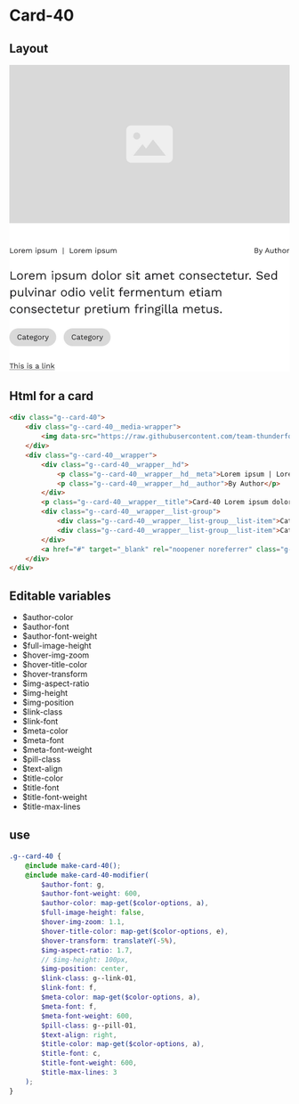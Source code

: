 # Card-40

## Layout

![alt text][card-40]

[card-40]: /src/img/global-components/card/card-40.jpg

## Html for a card

```html
<div class="g--card-40">
    <div class="g--card-40__media-wrapper">
        <img data-src="https://raw.githubusercontent.com/team-thunderfoot/ui/main/src/img/global-components/img-placeholder.jpg" src="/src/img/global-components/placeholder.jpg" alt="alt text" class="g--card-40__media-wrapper__media g--lazy-01" />
    </div>
    <div class="g--card-40__wrapper">
        <div class="g--card-40__wrapper__hd">
            <p class="g--card-40__wrapper__hd__meta">Lorem ipsum | Lorem ipsum</p>
            <p class="g--card-40__wrapper__hd__author">By Author</p>
        </div>
        <p class="g--card-40__wrapper__title">Card-40 Lorem ipsum dolor sit amet consectetur. Sed pulvinar odio velit fermentum etiam consectetur pretium fringilla metus.</p>
        <div class="g--card-40__wrapper__list-group">
            <div class="g--card-40__wrapper__list-group__list-item">Category</div>
            <div class="g--card-40__wrapper__list-group__list-item">Category</div>
        </div>
        <a href="#" target="_blank" rel="noopener noreferrer" class="g--card-40__wrapper__link">This is a link</a>
    </div>
</div>
```

## Editable variables

- $author-color
- $author-font
- $author-font-weight
- $full-image-height
- $hover-img-zoom
- $hover-title-color
- $hover-transform
- $img-aspect-ratio
- $img-height
- $img-position
- $link-class
- $link-font
- $meta-color
- $meta-font
- $meta-font-weight
- $pill-class
- $text-align
- $title-color
- $title-font
- $title-font-weight
- $title-max-lines

## use

```scss
.g--card-40 {
    @include make-card-40();
    @include make-card-40-modifier(
        $author-font: g,
        $author-font-weight: 600,
        $author-color: map-get($color-options, a),
        $full-image-height: false,
        $hover-img-zoom: 1.1,
        $hover-title-color: map-get($color-options, e),
        $hover-transform: translateY(-5%),
        $img-aspect-ratio: 1.7,
        // $img-height: 100px,
        $img-position: center,
        $link-class: g--link-01,
        $link-font: f,
        $meta-color: map-get($color-options, a),
        $meta-font: f,
        $meta-font-weight: 600,
        $pill-class: g--pill-01,
        $text-align: right,
        $title-color: map-get($color-options, a),
        $title-font: c,
        $title-font-weight: 600,
        $title-max-lines: 3
    );
}
```
